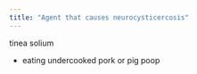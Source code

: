 ```yaml
---
title: "Agent that causes neurocysticercosis"
---
```

tinea solium
- eating undercooked pork or pig poop


